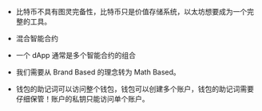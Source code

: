 - 比特币不具有图灵完备性，比特币只是价值存储系统，以太坊想要成为一个完整的工具。

- 混合智能合约

- 一个 dApp 通常是多个智能合约的组合

- 我们需要从 Brand Based 的理念转为 Math Based。

- 钱包的助记词可以访问整个钱包，钱包可以创建多个账户，钱包的助记词需要仔细保管！账户的私钥只能访问单个账户。